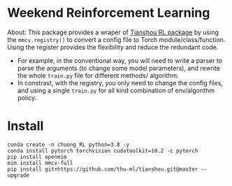 # Weekend Reinforcement Learning 

About: This package provides a wraper of [Tianshou RL package](https://github.com/thu-ml/tianshou.git) by using the `mmcv.registry()` to convert a config file to Torch module/class/function. Using the register provides the flexibility and reduce the redundant code. 
+ For example, in the conventional way, you will need to write a parser to parse the arguments (to change some model parameters), and rewrite the whole `train.py` file for different methods/ algorithm. 
+ In constrast, with the registry, you only need to change the config files, and using a single `train.py` for all kind combination of env/algorithm policy. 


# Install
```
conda create -n chuong_RL python=3.8 -y
conda install pytorch torchvision cudatoolkit=10.2 -c pytorch
pip install openmim 
mim install mmcv-full
pip install git+https://github.com/thu-ml/tianshou.git@master --upgrade
```
